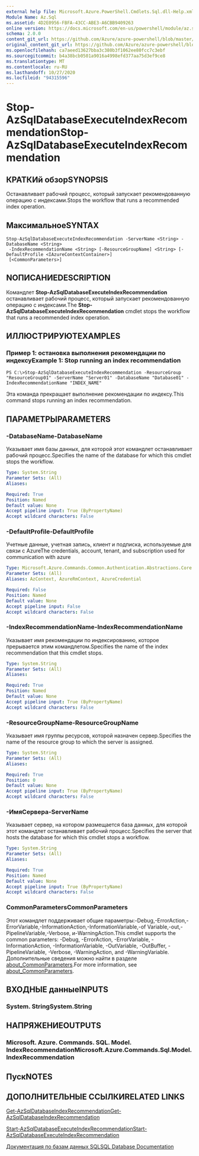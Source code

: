 ```yaml
---
external help file: Microsoft.Azure.PowerShell.Cmdlets.Sql.dll-Help.xml
Module Name: Az.Sql
ms.assetid: 4D2E0956-FBFA-43CC-ABE3-A6CBB9409263
online version: https://docs.microsoft.com/en-us/powershell/module/az.sql/stop-azsqldatabaseexecuteindexrecommendation
schema: 2.0.0
content_git_url: https://github.com/Azure/azure-powershell/blob/master/src/Sql/Sql/help/Stop-AzSqlDatabaseExecuteIndexRecommendation.md
original_content_git_url: https://github.com/Azure/azure-powershell/blob/master/src/Sql/Sql/help/Stop-AzSqlDatabaseExecuteIndexRecommendation.md
ms.openlocfilehash: ca7aeed13627bba3c380b3f1062ee80fcc7c3ebf
ms.sourcegitcommit: b4a38bcb0501a9016a4998efd377aa75d3ef9ce8
ms.translationtype: MT
ms.contentlocale: ru-RU
ms.lasthandoff: 10/27/2020
ms.locfileid: "94315596"
---
```

# <span data-ttu-id="a2656-101">Stop-AzSqlDatabaseExecuteIndexRecommendation</span><span class="sxs-lookup"><span data-stu-id="a2656-101">Stop-AzSqlDatabaseExecuteIndexRecommendation</span></span>

## <span data-ttu-id="a2656-102">КРАТКИй обзор</span><span class="sxs-lookup"><span data-stu-id="a2656-102">SYNOPSIS</span></span>
<span data-ttu-id="a2656-103">Останавливает рабочий процесс, который запускает рекомендованную операцию с индексами.</span><span class="sxs-lookup"><span data-stu-id="a2656-103">Stops the workflow that runs a recommended index operation.</span></span>

## <span data-ttu-id="a2656-104">Максимальное</span><span class="sxs-lookup"><span data-stu-id="a2656-104">SYNTAX</span></span>

```
Stop-AzSqlDatabaseExecuteIndexRecommendation -ServerName <String> -DatabaseName <String>
 -IndexRecommendationName <String> [-ResourceGroupName] <String> [-DefaultProfile <IAzureContextContainer>]
 [<CommonParameters>]
```

## <span data-ttu-id="a2656-105">NОПИСАНИЕ</span><span class="sxs-lookup"><span data-stu-id="a2656-105">DESCRIPTION</span></span>
<span data-ttu-id="a2656-106">Командлет **Stop-AzSqlDatabaseExecuteIndexRecommendation** останавливает рабочий процесс, который запускает рекомендованную операцию с индексами.</span><span class="sxs-lookup"><span data-stu-id="a2656-106">The **Stop-AzSqlDatabaseExecuteIndexRecommendation** cmdlet stops the workflow that runs a recommended index operation.</span></span>

## <span data-ttu-id="a2656-107">ИЛЛЮСТРИРУЮТ</span><span class="sxs-lookup"><span data-stu-id="a2656-107">EXAMPLES</span></span>

### <span data-ttu-id="a2656-108">Пример 1: остановка выполнения рекомендации по индексу</span><span class="sxs-lookup"><span data-stu-id="a2656-108">Example 1: Stop running an index recommendation</span></span>
```
PS C:\>Stop-AzSqlDatabaseExecuteIndexRecommendation -ResourceGroup "ResourceGroup01" -ServerName "Server01" -DatabaseName "Database01" -IndexRecommendationName "INDEX_NAME"
```

<span data-ttu-id="a2656-109">Эта команда прекращает выполнение рекомендации по индексу.</span><span class="sxs-lookup"><span data-stu-id="a2656-109">This command stops running an index recommendation.</span></span>

## <span data-ttu-id="a2656-110">ПАРАМЕТРЫ</span><span class="sxs-lookup"><span data-stu-id="a2656-110">PARAMETERS</span></span>

### <span data-ttu-id="a2656-111">-DatabaseName</span><span class="sxs-lookup"><span data-stu-id="a2656-111">-DatabaseName</span></span>
<span data-ttu-id="a2656-112">Указывает имя базы данных, для которой этот командлет останавливает рабочий процесс.</span><span class="sxs-lookup"><span data-stu-id="a2656-112">Specifies the name of the database for which this cmdlet stops the workflow.</span></span>

```yaml
Type: System.String
Parameter Sets: (All)
Aliases:

Required: True
Position: Named
Default value: None
Accept pipeline input: True (ByPropertyName)
Accept wildcard characters: False
```

### <span data-ttu-id="a2656-113">-DefaultProfile</span><span class="sxs-lookup"><span data-stu-id="a2656-113">-DefaultProfile</span></span>
<span data-ttu-id="a2656-114">Учетные данные, учетная запись, клиент и подписка, используемые для связи с Azure</span><span class="sxs-lookup"><span data-stu-id="a2656-114">The credentials, account, tenant, and subscription used for communication with azure</span></span>

```yaml
Type: Microsoft.Azure.Commands.Common.Authentication.Abstractions.Core.IAzureContextContainer
Parameter Sets: (All)
Aliases: AzContext, AzureRmContext, AzureCredential

Required: False
Position: Named
Default value: None
Accept pipeline input: False
Accept wildcard characters: False
```

### <span data-ttu-id="a2656-115">-IndexRecommendationName</span><span class="sxs-lookup"><span data-stu-id="a2656-115">-IndexRecommendationName</span></span>
<span data-ttu-id="a2656-116">Указывает имя рекомендации по индексированию, которое прерывается этим командлетом.</span><span class="sxs-lookup"><span data-stu-id="a2656-116">Specifies the name of the index recommendation that this cmdlet stops.</span></span>

```yaml
Type: System.String
Parameter Sets: (All)
Aliases:

Required: True
Position: Named
Default value: None
Accept pipeline input: True (ByPropertyName)
Accept wildcard characters: False
```

### <span data-ttu-id="a2656-117">-ResourceGroupName</span><span class="sxs-lookup"><span data-stu-id="a2656-117">-ResourceGroupName</span></span>
<span data-ttu-id="a2656-118">Указывает имя группы ресурсов, которой назначен сервер.</span><span class="sxs-lookup"><span data-stu-id="a2656-118">Specifies the name of the resource group to which the server is assigned.</span></span>

```yaml
Type: System.String
Parameter Sets: (All)
Aliases:

Required: True
Position: 0
Default value: None
Accept pipeline input: True (ByPropertyName)
Accept wildcard characters: False
```

### <span data-ttu-id="a2656-119">-ИмяСервера</span><span class="sxs-lookup"><span data-stu-id="a2656-119">-ServerName</span></span>
<span data-ttu-id="a2656-120">Указывает сервер, на котором размещается база данных, для которой этот командлет останавливает рабочий процесс.</span><span class="sxs-lookup"><span data-stu-id="a2656-120">Specifies the server that hosts the database for which this cmdlet stops a workflow.</span></span>

```yaml
Type: System.String
Parameter Sets: (All)
Aliases:

Required: True
Position: Named
Default value: None
Accept pipeline input: True (ByPropertyName)
Accept wildcard characters: False
```

### <span data-ttu-id="a2656-121">CommonParameters</span><span class="sxs-lookup"><span data-stu-id="a2656-121">CommonParameters</span></span>
<span data-ttu-id="a2656-122">Этот командлет поддерживает общие параметры:-Debug,-ErrorAction,-ErrorVariable,-InformationAction,-InformationVariable,-of Variable,-out,-PipelineVariable,-Verbose, и-WarningAction.</span><span class="sxs-lookup"><span data-stu-id="a2656-122">This cmdlet supports the common parameters: -Debug, -ErrorAction, -ErrorVariable, -InformationAction, -InformationVariable, -OutVariable, -OutBuffer, -PipelineVariable, -Verbose, -WarningAction, and -WarningVariable.</span></span> <span data-ttu-id="a2656-123">Дополнительные сведения можно найти в разделе [about_CommonParameters](http://go.microsoft.com/fwlink/?LinkID=113216).</span><span class="sxs-lookup"><span data-stu-id="a2656-123">For more information, see [about_CommonParameters](http://go.microsoft.com/fwlink/?LinkID=113216).</span></span>

## <span data-ttu-id="a2656-124">ВХОДНЫЕ данные</span><span class="sxs-lookup"><span data-stu-id="a2656-124">INPUTS</span></span>

### <span data-ttu-id="a2656-125">System. String</span><span class="sxs-lookup"><span data-stu-id="a2656-125">System.String</span></span>

## <span data-ttu-id="a2656-126">НАПРЯЖЕНИЕ</span><span class="sxs-lookup"><span data-stu-id="a2656-126">OUTPUTS</span></span>

### <span data-ttu-id="a2656-127">Microsoft. Azure. Commands. SQL. Model. IndexRecommendation</span><span class="sxs-lookup"><span data-stu-id="a2656-127">Microsoft.Azure.Commands.Sql.Model.IndexRecommendation</span></span>

## <span data-ttu-id="a2656-128">Пуск</span><span class="sxs-lookup"><span data-stu-id="a2656-128">NOTES</span></span>

## <span data-ttu-id="a2656-129">ДОПОЛНИТЕЛЬНЫЕ ССЫЛКИ</span><span class="sxs-lookup"><span data-stu-id="a2656-129">RELATED LINKS</span></span>

[<span data-ttu-id="a2656-130">Get-AzSqlDatabaseIndexRecommendation</span><span class="sxs-lookup"><span data-stu-id="a2656-130">Get-AzSqlDatabaseIndexRecommendation</span></span>](./Get-AzSqlDatabaseIndexRecommendation.md)

[<span data-ttu-id="a2656-131">Start-AzSqlDatabaseExecuteIndexRecommendation</span><span class="sxs-lookup"><span data-stu-id="a2656-131">Start-AzSqlDatabaseExecuteIndexRecommendation</span></span>](./Start-AzSqlDatabaseExecuteIndexRecommendation.md)

[<span data-ttu-id="a2656-132">Документация по базам данных SQL</span><span class="sxs-lookup"><span data-stu-id="a2656-132">SQL Database Documentation</span></span>](https://docs.microsoft.com/azure/sql-database/)


